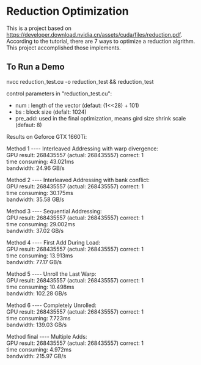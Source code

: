 # Reduction Optimization

This is a project based on https://developer.download.nvidia.cn/assets/cuda/files/reduction.pdf. According to the tutorial, there are 7 ways to optimize a reduction algrithm. This project accomplished those implements.

## To Run a Demo

nvcc reduction_test.cu -o reduction_test && reduction_test  

control parameters in "reduction_test.cu":
* num : length of the vector (defaut: (1<<28) + 101)
* bs : block size (defalt: 1024)
* pre_add: used in the final optimization, means gird size shrink scale (defaut: 8)

Results on Geforce GTX 1660Ti:

Method 1 ---- Interleaved Addressing with warp divergence:  
GPU result: 268435557 (actual: 268435557)  correct: 1  
time consuming: 43.021ms  
bandwidth: 24.96 GB/s  

Method 2 ---- Interleaved Addressing with bank conflict:  
GPU result: 268435557 (actual: 268435557)  correct: 1  
time consuming: 30.175ms  
bandwidth: 35.58 GB/s  

Method 3 ---- Sequential Addressing:  
GPU result: 268435557 (actual: 268435557)  correct: 1  
time consuming: 29.002ms  
bandwidth: 37.02 GB/s  

Method 4 ---- First Add During Load:  
GPU result: 268435557 (actual: 268435557)  correct: 1  
time consuming: 13.913ms  
bandwidth: 77.17 GB/s  

Method 5 ---- Unroll the Last Warp:  
GPU result: 268435557 (actual: 268435557)  correct: 1  
time consuming: 10.498ms  
bandwidth: 102.28 GB/s  

Method 6 ---- Completely Unrolled:  
GPU result: 268435557 (actual: 268435557)  correct: 1  
time consuming: 7.723ms  
bandwidth: 139.03 GB/s  

Method final ---- Multiple Adds:  
GPU result: 268435557 (actual: 268435557)  correct: 1  
time consuming: 4.972ms  
bandwidth: 215.97 GB/s  